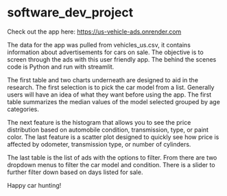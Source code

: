 # software_dev_project
Check out the app here: https://us-vehicle-ads.onrender.com

The data for the app was pulled from vehicles_us.csv, it contains information about advertisements for cars on sale. 
The objective is to screen through the ads with this user friendly app. The behind the scenes code is Python and run with streamlit. 

The first table and two charts underneath are designed to aid in the research. 
The first selection is to pick the car model from a list. Generally users will have an idea of what they want before using the app. The first table summarizes the median values of the model selected grouped by age categories. 

The next feature is the histogram that allows you to see the price distribution based on automobile condition, transmission, type, or paint color. 
The last feature is a scatter plot designed to quickly see how price is affected by odometer, transmission type, or number of cylinders. 

The last table is the list of ads with the options to filter. 
From there are two dropdown menus to filter the car model and condition. 
There is a slider to further filter down based on days listed for sale. 

Happy car hunting!
